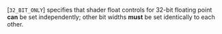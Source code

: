 [`32_BIT_ONLY`] specifies that
shader float controls for 32-bit floating point  **can**  be set
independently; other bit widths  **must**  be set identically to each other.